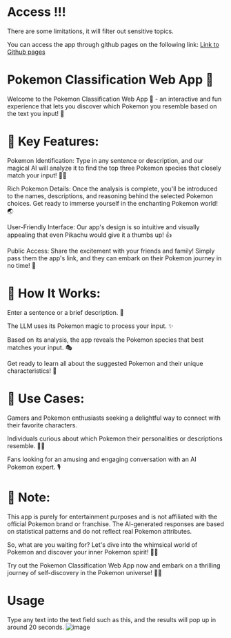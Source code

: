 # Access !!!
There are some limitations, it will filter out sensitive topics.

You can access the app through github pages on the following link: [Link to Github pages](https://pipstur.github.io/PokemonClassificationApp/)

# Pokemon Classification Web App 🚀
Welcome to the Pokemon Classification Web App 🌟 - an interactive and fun experience that lets you discover which Pokemon you resemble based on the text you input! 🎉

# 🌈 Key Features:
Pokemon Identification: Type in any sentence or description, and our magical AI will analyze it to find the top three Pokemon species that closely match your input! 🧙‍♂️

Rich Pokemon Details: Once the analysis is complete, you'll be introduced to the names, descriptions, and reasoning behind the selected Pokemon choices. Get ready to immerse yourself in the enchanting Pokemon world! 🌏

User-Friendly Interface: Our app's design is so intuitive and visually appealing that even Pikachu would give it a thumbs up! 👍

Public Access: Share the excitement with your friends and family! Simply pass them the app's link, and they can embark on their Pokemon journey in no time! 💌 

# 🎯 How It Works:
Enter a sentence or a brief description. 📝

The LLM uses its Pokemon magic to process your input. ✨

Based on its analysis, the app reveals the Pokemon species that best matches your input. 🎭

Get ready to learn all about the suggested Pokemon and their unique characteristics! 🤩

# 🎈 Use Cases:
Gamers and Pokemon enthusiasts seeking a delightful way to connect with their favorite characters.

Individuals curious about which Pokemon their personalities or descriptions resemble. 🕵️‍♂️

Fans looking for an amusing and engaging conversation with an AI Pokemon expert. 🎙️
# 📢 Note:
This app is purely for entertainment purposes and is not affiliated with the official Pokemon brand or franchise. The AI-generated responses are based on statistical patterns and do not reflect real Pokemon attributes.

So, what are you waiting for? Let's dive into the whimsical world of Pokemon and discover your inner Pokemon spirit! 🎉💫

Try out the Pokemon Classification Web App now and embark on a thrilling journey of self-discovery in the Pokemon universe! 🌟🐾

# Usage
Type any text into the text field such as this, and the results will pop up in around 20 seconds.
![image](https://github.com/pipstur/PokemonClassificationApp/assets/95634547/f666b053-b035-4321-875c-3f3023d7f1a3)


